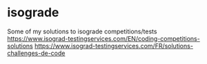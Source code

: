 # isograde
Some of my solutions to isograde competitions/tests  
https://www.isograd-testingservices.com/EN/coding-competitions-solutions
https://www.isograd-testingservices.com/FR/solutions-challenges-de-code
